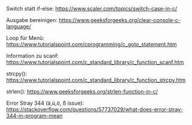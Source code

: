 Switch statt if-else:
https://www.scaler.com/topics/switch-case-in-c/

Ausgabe bereinigen:
https://www.geeksforgeeks.org/clear-console-c-language/

Loop für Menü:
https://www.tutorialspoint.com/cprogramming/c_goto_statement.htm


Information zu scanf:
https://www.tutorialspoint.com/c_standard_library/c_function_scanf.htm


strcpy():
https://www.tutorialspoint.com/c_standard_library/c_function_strcpy.htm

strlen():
https://www.geeksforgeeks.org/strlen-function-in-c/



Error Stray 344 (ä,ü,ö, ß issue):
https://stackoverflow.com/questions/57737029/what-does-error-stray-344-in-program-mean
